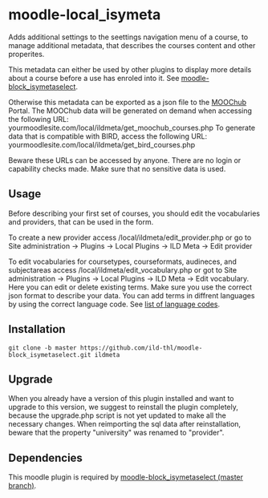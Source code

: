 # moodle-local_isymeta
Adds additional settings to the seettings navigation menu of a course, to manage additional metadata, that describes the courses content and other properites.

This metadata can either be used by other plugins to display more details about a course before a use has enroled into it. See [moodle-block_isymetaselect](https://github.com/ild-thl/moodle-block_isymetaselect).

Otherwise this metadata can be exported as a json file to the [MOOChub](https://moochub.org/) Portal.
The MOOChub data will be generated on demand when accessing the following URL: yourmoodlesite.com/local/ildmeta/get_moochub_courses.php
To generate data that is compatible with BIRD, access the following URL: yourmoodlesite.com/local/ildmeta/get_bird_courses.php

Beware these URLs can be accessed by anyone. There are no login or capability checks made. Make sure that no sensitive data is used.

## Usage
Before describing your first set of courses, you should edit the vocabularies and providers, that can be used in the form.

To create a new provider access /local/ildmeta/edit_provider.php or go to Site administration -> Plugins -> Local Plugins -> ILD Meta -> Edit provider

To edit vocabularies for coursetypes, courseformats, audineces, and subjectareas access /local/ildmeta/edit_vocabulary.php or got to Site administration -> Plugins -> Local Plugins -> ILD Meta -> Edit vocabulary. Here you can edit or delete existing terms. Make sure you use the correct json format to describe your data. You can add terms in diffrent languages by using the correct language code. See [list of language codes](https://en.wikipedia.org/wiki/List_of_ISO_639-1_codes).

## Installation
    git clone -b master https://github.com/ild-thl/moodle-block_isymetaselect.git ildmeta

## Upgrade
When you already have a version of this plugin installed and want to upgrade to this version, we suggest to reinstall the plugin completely, because the upgrade.php script is not yet updated to make all the necessary changes. When reimporting the sql data after reinstallation, beware that the property "university" was renamed to "provider".
    
## Dependencies
This moodle plugin is required by [moodle-block_isymetaselect (master branch)](https://github.com/ild-thl/moodle-block_isymetaselect/tree/master).
